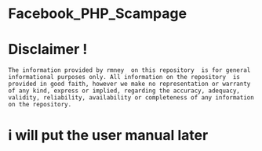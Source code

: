 # Facebook_PHP_Scampage

# Disclaimer !
    The information provided by rmney  on this repository  is for general informational purposes only. All information on the repository  is provided in good faith, however we make no representation or warranty of any kind, express or implied, regarding the accuracy, adequacy, validity, reliability, availability or completeness of any information on the repository.
    
# i will put the user manual later
